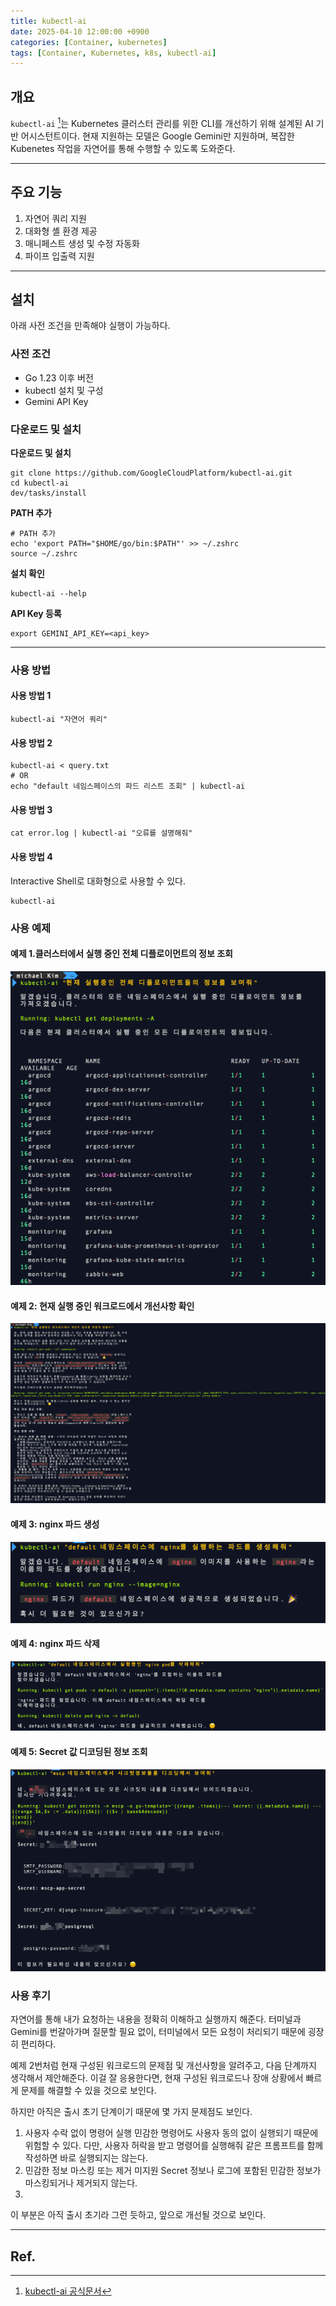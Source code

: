 ```yaml
---
title: kubectl-ai
date: 2025-04-10 12:00:00 +0900
categories: [Container, kubernetes]
tags: [Container, Kubernetes, k8s, kubectl-ai]
---
```


## 개요

`kubectl-ai` [^1]는 Kubernetes 클러스터 관리를 위한 CLI를 개선하기 위해 설계된 AI 기반 어시스턴트이다.
현재 지원하는 모델은 Google Gemini만 지원하며, 복잡한 Kubenetes 작업을 자연어를 통해 수행할 수 있도록 도와준다.

---

## 주요 기능
1. 자연어 쿼리 지원
2. 대화형 셸 환경 제공
3. 매니페스트 생성 및 수정 자동화
4. 파이프 입출력 지원

---
## 설치

아래 사전 조건을 만족해야 실행이 가능하다.

### 사전 조건
- Go 1.23 이후 버전
- kubectl 설치 및 구성
- Gemini API Key 

### 다운로드 및 설치
**다운로드 및 설치**
```shell
git clone https://github.com/GoogleCloudPlatform/kubectl-ai.git
cd kubectl-ai
dev/tasks/install
```

**PATH 추가**
```shell
# PATH 추가
echo 'export PATH="$HOME/go/bin:$PATH"' >> ~/.zshrc
source ~/.zshrc
```
**설치 확인**
```shell
kubectl-ai --help
```

**API Key 등록**
```shell
export GEMINI_API_KEY=<api_key>
```
---
### 사용 방법

#### 사용 방법 1
```shell
kubectl-ai "자연어 쿼리"
```
#### 사용 방법 2
```shell
kubectl-ai < query.txt
# OR
echo "default 네임스페이스의 파드 리스트 조회" | kubectl-ai 
```

#### 사용 방법 3
```shell
cat error.log | kubectl-ai "오류를 설명해줘"
```

#### 사용 방법 4
Interactive Shell로 대화형으로 사용할 수 있다.
```shell
kubectl-ai
```


### 사용 예제
#### 예제 1.클러스터에서 실행 중인 전체 디플로이먼트의 정보 조회

![img.png](/assets/img/posts/2025-04-10-kubectl-ai/example01.png)

#### 예제 2: 현재 실행 중인 워크로드에서 개선사항 확인 
![img.png](/assets/img/posts/2025-04-10-kubectl-ai/example02.png)

#### 예제 3: nginx 파드 생성
![img.png](/assets/img/posts/2025-04-10-kubectl-ai/example03.png)

#### 예제 4: nginx 파드 삭제
![img.png](/assets/img/posts/2025-04-10-kubectl-ai/example04.png)

#### 예제 5: Secret 값 디코딩된 정보 조회 
![img.png](/assets/img/posts/2025-04-10-kubectl-ai/example05.png)

### 사용 후기
자연어를 통해 내가 요청하는 내용을 정확히 이해하고 실행까지 해준다.
터미널과 Gemini를 번갈아가며 질문할 필요 없이, 터미널에서 모든 요청이 처리되기 때문에 굉장히 편리하다.

예제 2번처럼 현재 구성된 워크로드의 문제점 및 개선사항을 알려주고, 다음 단계까지 생각해서 제안해준다.
이걸 잘 응용한다면, 현재 구성된 워크로드나 장애 상황에서 빠르게 문제를 해결할 수 있을 것으로 보인다.

하지만 아직은 출시 초기 단계이기 때문에 몇 가지 문제점도 보인다.
1.	사용자 수락 없이 명령어 실행
민감한 명령어도 사용자 동의 없이 실행되기 때문에 위험할 수 있다.
다만, 사용자 허락을 받고 명령어를 실행해줘 같은 프롬프트를 함께 작성하면 바로 실행되지는 않는다.
2.	민감한 정보 마스킹 또는 제거 미지원
Secret 정보나 로그에 포함된 민감한 정보가 마스킹되거나 제거되지 않는다.
3. 
이 부분은 아직 출시 초기라 그런 듯하고, 앞으로 개선될 것으로 보인다.


---
## Ref.

[^1]: [kubectl-ai 공식문서](https://github.com/GoogleCloudPlatform/kubectl-ai)

